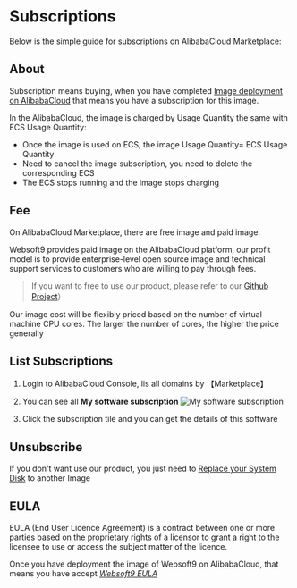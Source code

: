 # Subscriptions

Below is the simple guide for subscriptions on AlibabaCloud Marketplace:

## About

Subscription means buying, when you have completed [Image deployment on AlibabaCloud](/stack-deployment.md) that means you have a subscription for this image.

In the AlibabaCloud, the image is charged by Usage Quantity the same with ECS Usage Quantity:

- Once the image is used on ECS, the image Usage Quantity= ECS Usage Quantity
- Need to cancel the image subscription, you need to delete the corresponding ECS
- The ECS stops running and the image stops charging

## Fee

On AlibabaCloud Marketplace, there are free image and paid image.  

Websoft9 provides paid image on the AlibabaCloud platform, our profit model is to provide enterprise-level open source image and technical support services to customers who are willing to pay through fees.

> If you want to free to use our product, please refer to our [Github Project](https://github.com/websoft9)）

Our image cost will be flexibly priced based on the number of virtual machine CPU cores. The larger the number of cores, the higher the price generally 

## List Subscriptions

1. Login to AlibabaCloud Console, lis all domains by 【Marketplace】

2. You can see all **My software subscription**
   ![My software subscription](https://libs.websoft9.com/Websoft9/DocsPicture/en/aliyun/aliyun-mkservices-websoft9.png)

2. Click the subscription tile and you can get the details of this software

## Unsubscribe

If you don't want use our product, you just need to [Replace your System Disk](/server-operating.md#reinitialize-disk) to another Image

## EULA

EULA (End User Licence Agreement) is a contract between one or more parties based on the proprietary rights of a licensor to grant a right to the licensee to use or access the subject matter of the licence. 

Once you have deployment the image of Websoft9 on AlibabaCloud, that means you have accept [*Websoft9 EULA*](https://support.websoft9.com/docs/legal/eula)